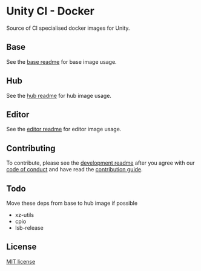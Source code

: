 # Unity CI - Docker

Source of CI specialised docker images for Unity.

## Base

See the [base readme](./base/README.md) for base image usage.

## Hub

See the [hub readme](./hub/README.md) for hub image usage. 

## Editor

See the [editor readme](./editor/README.md) for editor image usage.

## Contributing

To contribute, please see the [development readme](./DEVELOPMENT.md) 
after you agree with our [code of conduct](./CODE_OF_CONDUCT.md) 
and have read the [contribution guide](./CONTRIBUTING.md).

## Todo

Move these deps from base to hub image if possible

- xz-utils 
- cpio
- lsb-release

## License

[MIT license](./LICENSE)

